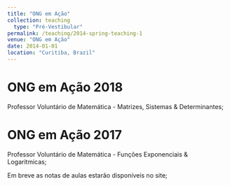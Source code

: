 ```yaml
---
title: "ONG em Ação"
collection: teaching
  type: "Pré-Vestibular"
permalink: /teaching/2014-spring-teaching-1
venue: "ONG em Ação"
date: 2014-01-01
location: "Curitiba, Brazil"
---
```




ONG em Ação 2018
======
Professor Voluntário de Matemática - Matrizes, Sistemas & Determinantes;

ONG em Ação 2017
======
Professor Voluntário de Matemática - Funções Exponenciais & Logaritmicas;

Em breve as notas de aulas estarão disponíveis no site;
